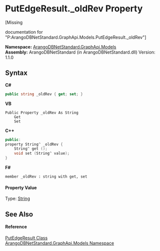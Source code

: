 # PutEdgeResult._oldRev Property 
 

\[Missing <summary> documentation for "P:ArangoDBNetStandard.GraphApi.Models.PutEdgeResult._oldRev"\]

**Namespace:**&nbsp;<a href="6fb2338d-d8f7-f9c1-2056-1702fe9bf954">ArangoDBNetStandard.GraphApi.Models</a><br />**Assembly:**&nbsp;ArangoDBNetStandard (in ArangoDBNetStandard.dll) Version: 1.1.0

## Syntax

**C#**<br />
``` C#
public string _oldRev { get; set; }
```

**VB**<br />
``` VB
Public Property _oldRev As String
	Get
	Set
```

**C++**<br />
``` C++
public:
property String^ _oldRev {
	String^ get ();
	void set (String^ value);
}
```

**F#**<br />
``` F#
member _oldRev : string with get, set

```


#### Property Value
Type: <a href="https://docs.microsoft.com/dotnet/api/system.string" target="_blank" rel="noopener noreferrer">String</a>

## See Also


#### Reference
<a href="edbcbbd9-f935-debd-4f21-5ee7aeb6ce45">PutEdgeResult Class</a><br /><a href="6fb2338d-d8f7-f9c1-2056-1702fe9bf954">ArangoDBNetStandard.GraphApi.Models Namespace</a><br />